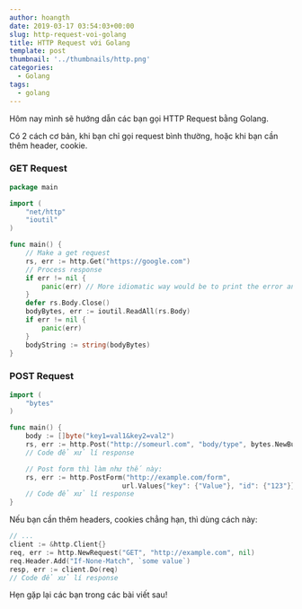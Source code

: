 ```yaml
---
author: hoangth
date: 2019-03-17 03:54:03+00:00
slug: http-request-voi-golang
title: HTTP Request với Golang
template: post
thumbnail: '../thumbnails/http.png'
categories:
  - Golang
tags:
  - golang
---
```


Hôm nay mình sẽ hướng dẫn các bạn gọi HTTP Request bằng Golang.

Có 2 cách cơ bản, khi bạn chỉ gọi request bình thường, hoặc khi bạn cần thêm header, cookie.

### GET Request

```go
package main

import (
    "net/http"
    "ioutil"
)

func main() {
    // Make a get request
    rs, err := http.Get("https://google.com")
    // Process response
    if err != nil {
        panic(err) // More idiomatic way would be to print the error and die unless it's a serious error
    }
    defer rs.Body.Close()
    bodyBytes, err := ioutil.ReadAll(rs.Body)
    if err != nil {
        panic(err)
    }
    bodyString := string(bodyBytes)
}
```

### POST Request

```go
import (
    "bytes"
)

func main() {
    body := []byte("key1=val1&key2=val2")
    rs, err := http.Post("http://someurl.com", "body/type", bytes.NewBuffer(body))
    // Code để xử lí response

    // Post form thì làm như thế này:
    rs, err := http.PostForm("http://example.com/form",
                            url.Values{"key": {"Value"}, "id": {"123"}})
    // Code để xử lí response
}
```

Nếu bạn cần thêm headers, cookies chẳng hạn, thì dùng cách này:

```go
// ...
client := &http.Client{}
req, err := http.NewRequest("GET", "http://example.com", nil)
req.Header.Add("If-None-Match", `some value`)
resp, err := client.Do(req)
// Code để xử lí response
```

Hẹn gặp lại các bạn trong các bài viết sau!
